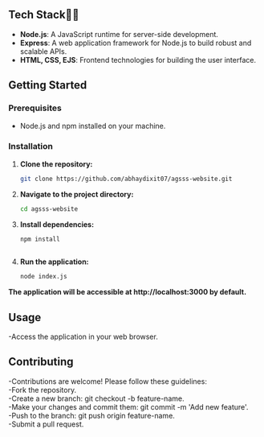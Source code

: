 
## Tech Stack👨‍💻

- **Node.js**: A JavaScript runtime for server-side development.
- **Express**: A web application framework for Node.js to build robust and scalable APIs.
- **HTML, CSS, EJS**: Frontend technologies for building the user interface.


## Getting Started

### Prerequisites

- Node.js and npm installed on your machine.

### Installation

1. **Clone the repository:**

   ```bash
   git clone https://github.com/abhaydixit07/agsss-website.git
2. **Navigate to the project directory:**

   ```bash
   cd agsss-website
3. **Install dependencies:**
   ```bash
   npm install
 

4. **Run the application:**
   ```bash
   node index.js

**The application will be accessible at http://localhost:3000 by default.**

## Usage
   -Access the application in your web browser.  

## Contributing
   -Contributions are welcome! Please follow these guidelines:  
   -Fork the repository.  
   -Create a new branch: git checkout -b feature-name.  
   -Make your changes and commit them: git commit -m 'Add new feature'.  
   -Push to the branch: git push origin feature-name.  
   -Submit a pull request.  

